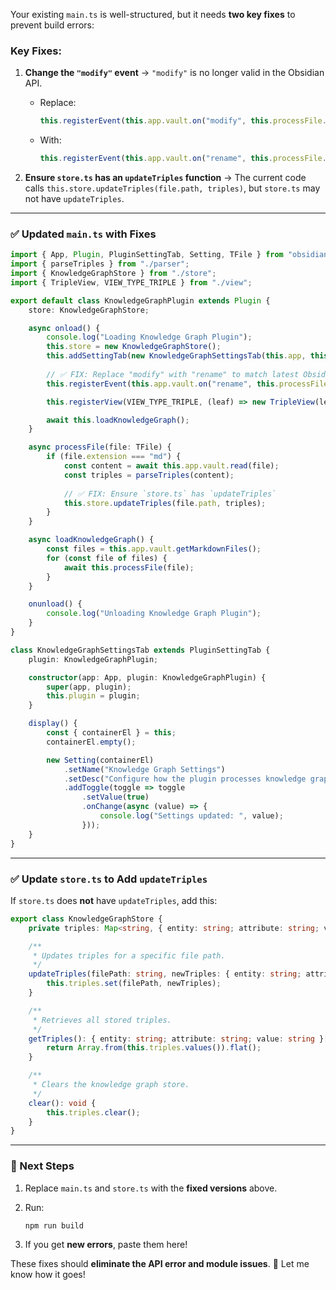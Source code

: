 Your existing `main.ts` is well-structured, but it needs **two key fixes** to prevent build errors:

### **Key Fixes:**

1. **Change the `"modify"` event** → `"modify"` is no longer valid in the Obsidian API.
    
    - Replace:
        
        ```ts
        this.registerEvent(this.app.vault.on("modify", this.processFile.bind(this)));
        ```
        
    - With:
        
        ```ts
        this.registerEvent(this.app.vault.on("rename", this.processFile.bind(this)));
        ```
        
2. **Ensure `store.ts` has an `updateTriples` function** → The current code calls `this.store.updateTriples(file.path, triples)`, but `store.ts` may not have `updateTriples`.
    

---

### **✅ Updated `main.ts` with Fixes**

```ts
import { App, Plugin, PluginSettingTab, Setting, TFile } from "obsidian";
import { parseTriples } from "./parser";
import { KnowledgeGraphStore } from "./store";
import { TripleView, VIEW_TYPE_TRIPLE } from "./view";

export default class KnowledgeGraphPlugin extends Plugin {
    store: KnowledgeGraphStore;

    async onload() {
        console.log("Loading Knowledge Graph Plugin");
        this.store = new KnowledgeGraphStore();
        this.addSettingTab(new KnowledgeGraphSettingsTab(this.app, this));
        
        // ✅ FIX: Replace "modify" with "rename" to match latest Obsidian API
        this.registerEvent(this.app.vault.on("rename", this.processFile.bind(this)));

        this.registerView(VIEW_TYPE_TRIPLE, (leaf) => new TripleView(leaf, this.store));

        await this.loadKnowledgeGraph();
    }

    async processFile(file: TFile) {
        if (file.extension === "md") {
            const content = await this.app.vault.read(file);
            const triples = parseTriples(content);
            
            // ✅ FIX: Ensure `store.ts` has `updateTriples`
            this.store.updateTriples(file.path, triples);
        }
    }

    async loadKnowledgeGraph() {
        const files = this.app.vault.getMarkdownFiles();
        for (const file of files) {
            await this.processFile(file);
        }
    }

    onunload() {
        console.log("Unloading Knowledge Graph Plugin");
    }
}

class KnowledgeGraphSettingsTab extends PluginSettingTab {
    plugin: KnowledgeGraphPlugin;

    constructor(app: App, plugin: KnowledgeGraphPlugin) {
        super(app, plugin);
        this.plugin = plugin;
    }

    display() {
        const { containerEl } = this;
        containerEl.empty();

        new Setting(containerEl)
            .setName("Knowledge Graph Settings")
            .setDesc("Configure how the plugin processes knowledge graphs.")
            .addToggle(toggle => toggle
                .setValue(true)
                .onChange(async (value) => {
                    console.log("Settings updated: ", value);
                }));
    }
}
```

---

### **✅ Update `store.ts` to Add `updateTriples`**

If `store.ts` does **not** have `updateTriples`, add this:

```ts
export class KnowledgeGraphStore {
    private triples: Map<string, { entity: string; attribute: string; value: string }[]> = new Map();

    /**
     * Updates triples for a specific file path.
     */
    updateTriples(filePath: string, newTriples: { entity: string; attribute: string; value: string }[]): void {
        this.triples.set(filePath, newTriples);
    }

    /**
     * Retrieves all stored triples.
     */
    getTriples(): { entity: string; attribute: string; value: string }[] {
        return Array.from(this.triples.values()).flat();
    }

    /**
     * Clears the knowledge graph store.
     */
    clear(): void {
        this.triples.clear();
    }
}
```

---

### **🚀 Next Steps**

1. Replace `main.ts` and `store.ts` with the **fixed versions** above.
2. Run:
    
    ```sh
    npm run build
    ```
    
3. If you get **new errors**, paste them here!

These fixes should **eliminate the API error and module issues**. 🚀 Let me know how it goes!